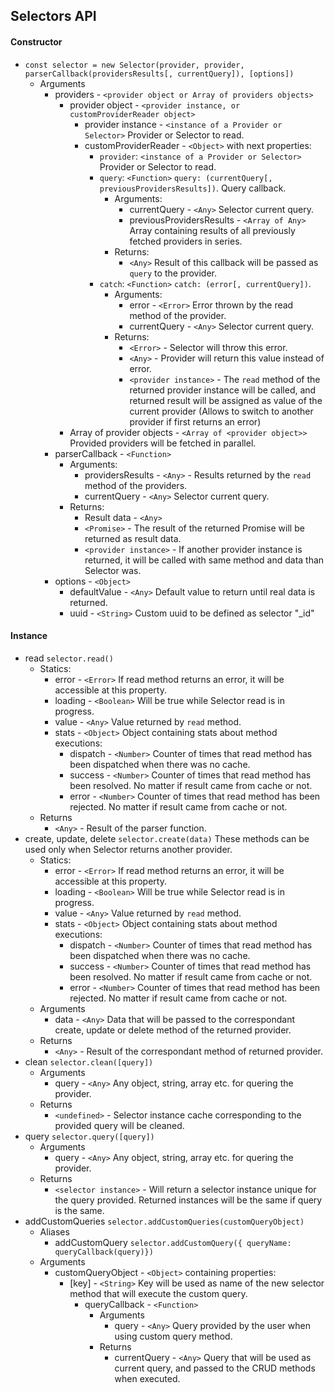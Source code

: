 ## Selectors API

#### Constructor

* `const selector = new Selector(provider, provider, parserCallback(providersResults[, currentQuery]), [options])`
	* Arguments
		* providers - `<provider object or Array of providers objects>` 
			* provider object - `<provider instance, or customProviderReader object>`
				* provider instance - `<instance of a Provider or Selector>` Provider or Selector to read.
				* customProviderReader - `<Object>` with next properties:
					* `provider`: `<instance of a Provider or Selector>` Provider or Selector to read.
					* `query`: `<Function>` `query: (currentQuery[, previousProvidersResults])`. Query callback.
						* Arguments:
							* currentQuery - `<Any>` Selector current query.
							* previousProvidersResults - `<Array of Any>` Array containing results of all previously fetched providers in series.
						* Returns:
							* `<Any>` Result of this callback will be passed as `query` to the provider.
					* `catch`: `<Function>` `catch: (error[, currentQuery])`.
						* Arguments:
							* error - `<Error>` Error thrown by the read method of the provider.
							* currentQuery  - `<Any>` Selector current query.
						* Returns:
							* `<Error>` - Selector will throw this error.
							* `<Any>` - Provider will return this value instead of error.
							* `<provider instance>` - The `read` method of the returned provider instance will be called, and returned result will be assigned as value of the current provider (Allows to switch to another provider if first returns an error)
			* Array of provider objects - `<Array of <provider object>>` Provided providers will be fetched in parallel.
		* parserCallback - `<Function>`
			* Arguments:
				* providersResults - `<Any>` - Results returned by the `read` method of the providers.
				* currentQuery - `<Any>` Selector current query.
			* Returns:
				* Result data - `<Any>`
				* `<Promise>` - The result of the returned Promise will be returned as result data.
				* `<provider instance>` - If another provider instance is returned, it will be called with same method and data than Selector was.
		* options - `<Object>`
			* defaultValue - `<Any>` Default value to return until real data is returned.
			* uuid - `<String>` Custom uuid to be defined as selector "\_id"

#### Instance

* read `selector.read()`
	* Statics:
		* error - `<Error>` If read method returns an error, it will be accessible at this property.
		* loading - `<Boolean>` Will be true while Selector read is in progress.
		* value - `<Any>` Value returned by `read` method.
		* stats - `<Object>` Object containing stats about method executions:
			* dispatch - `<Number>` Counter of times that read method has been dispatched when there was no cache.
			* success - `<Number>` Counter of times that read method has been resolved. No matter if result came from cache or not.
			* error - `<Number>` Counter of times that read method has been rejected. No matter if result came from cache or not. 
	* Returns
		* `<Any>` - Result of the parser function.
* create, update, delete `selector.create(data)` These methods can be used only when Selector returns another provider.
	* Statics:
		* error - `<Error>` If read method returns an error, it will be accessible at this property.
		* loading - `<Boolean>` Will be true while Selector read is in progress.
		* value - `<Any>` Value returned by `read` method.
		* stats - `<Object>` Object containing stats about method executions:
			* dispatch - `<Number>` Counter of times that read method has been dispatched when there was no cache.
			* success - `<Number>` Counter of times that read method has been resolved. No matter if result came from cache or not.
			* error - `<Number>` Counter of times that read method has been rejected. No matter if result came from cache or not.
	* Arguments
		* data - `<Any>` Data that will be passed to the correspondant create, update or delete method of the returned provider.
	* Returns
		* `<Any>` - Result of the correspondant method of returned provider.
* clean `selector.clean([query])`
	* Arguments
		* query - `<Any>` Any object, string, array etc. for quering the provider.
	* Returns
		* `<undefined>` - Selector instance cache corresponding to the provided query will be cleaned.
* query `selector.query([query])`
	* Arguments
		* query - `<Any>` Any object, string, array etc. for quering the provider.
	* Returns
		* `<selector instance>` - Will return a selector instance unique for the query provided. Returned instances will be the same if query is the same.
* addCustomQueries `selector.addCustomQueries(customQueryObject)`
	* Aliases
		* addCustomQuery `selector.addCustomQuery({ queryName: queryCallback(query)})`
	* Arguments
		* customQueryObject - `<Object>` containing properties:
			* [key] - `<String>` Key will be used as name of the new selector method that will execute the custom query.
				* queryCallback - `<Function>`
					* Arguments
						* query - `<Any>` Query provided by the user when using custom query method.
					* Returns
						* currentQuery - `<Any>` Query that will be used as current query, and passed to the CRUD methods when executed.
